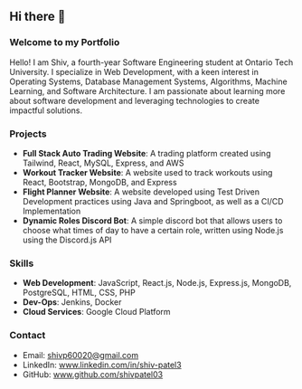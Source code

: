 ## Hi there 👋

### Welcome to my Portfolio
Hello! I am Shiv, a fourth-year Software Engineering student at Ontario Tech University. I specialize in Web Development, with a keen interest in Operating Systems, Database Management Systems, Algorithms, Machine Learning, and Software Architecture. I am passionate about learning more about software development and leveraging technologies to create impactful solutions.

### Projects
- **Full Stack Auto Trading Website**: A trading platform created using Tailwind, React, MySQL, Express, and AWS
- **Workout Tracker Website**: A website used to track workouts using React, Bootstrap, MongoDB, and Express
- **Flight Planner Website**: A website developed using Test Driven Development practices using Java and Springboot, as well as a CI/CD Implementation 
- **Dynamic Roles Discord Bot**: A simple discord bot that allows users to choose what times of day to have a certain role, written using Node.js using the Discord.js API

### Skills
- **Web Development**: JavaScript, React.js, Node.js, Express.js, MongoDB, PostgreSQL, HTML, CSS, PHP
- **Dev-Ops**: Jenkins, Docker
- **Cloud Services**: Google Cloud Platform

### Contact
- Email: shivp60020@gmail.com
- LinkedIn: www.linkedin.com/in/shiv-patel3
- GitHub: www.github.com/shivpatel03 
<!--
**shivpatel03/shivpatel03** is a ✨ _special_ ✨ repository because its `README.md` (this file) appears on your GitHub profile.

Here are some ideas to get you started:

- 🔭 I’m currently working on ...
- 🌱 I’m currently learning ...
- 👯 I’m looking to collaborate on ...
- 🤔 I’m looking for help with ...
- 💬 Ask me about ...
- 📫 How to reach me: ...
- 😄 Pronouns: ...
- ⚡ Fun fact: ...
-->

